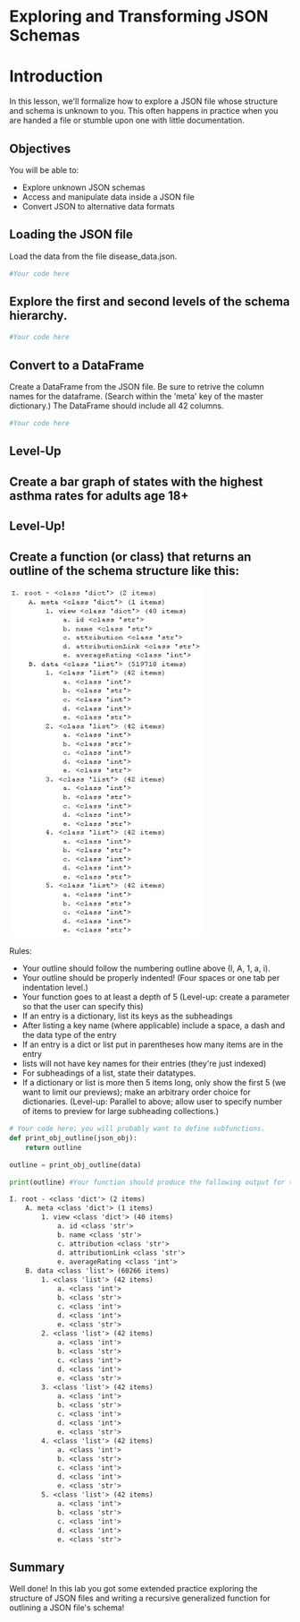 
# Exploring and Transforming JSON Schemas

# Introduction

In this lesson, we'll formalize how to explore a JSON file whose structure and schema is unknown to you. This often happens in practice when you are handed a file or stumble upon one with little documentation.

## Objectives
You will be able to:
* Explore unknown JSON schemas
* Access and manipulate data inside a JSON file
* Convert JSON to alternative data formats

## Loading the JSON file

Load the data from the file disease_data.json.


```python
#Your code here 
```

## Explore the first and second levels of the schema hierarchy.


```python
#Your code here
```

## Convert to a DataFrame

Create a DataFrame from the JSON file. Be sure to retrive the column names for the dataframe. (Search within the 'meta' key of the master dictionary.) The DataFrame should include all 42 columns.


```python
#Your code here
```

## Level-Up
## Create a bar graph of states with the highest asthma rates for adults age 18+

## Level-Up!
## Create a function (or class) that returns an outline of the schema structure like this: 
<img src="outline.jpg" width=350>

Rules:
* Your outline should follow the numbering outline above (I, A, 1, a, i).
* Your outline should be properly indented! (Four spaces or one tab per indentation level.)
* Your function goes to at least a depth of 5 (Level-up: create a parameter so that the user can specify this)
* If an entry is a dictionary, list its keys as the subheadings
* After listing a key name (where applicable) include a space, a dash and the data type of the entry
* If an entry is a dict or list put in parentheses how many items are in the entry
* lists will not have key names for their entries (they're just indexed)
* For subheadings of a list, state their datatypes. 
* If a dictionary or list is more then 5 items long, only show the first 5 (we want to limit our previews); make an arbitrary order choice for dictionaries. (Level-up: Parallel to above; allow user to specify number of items to preview for large subheading collections.)


```python
# Your code here; you will probably want to define subfunctions.
def print_obj_outline(json_obj):
    return outline
```


```python
outline = print_obj_outline(data)
```


```python
print(outline) #Your function should produce the following output for this json object (and work for all json files!)
```

    I. root - <class 'dict'> (2 items)
        A. meta <class 'dict'> (1 items)
            1. view <class 'dict'> (40 items)
                a. id <class 'str'> 
                b. name <class 'str'> 
                c. attribution <class 'str'> 
                d. attributionLink <class 'str'> 
                e. averageRating <class 'int'> 
        B. data <class 'list'> (60266 items)
            1. <class 'list'> (42 items)
                a. <class 'int'> 
                b. <class 'str'> 
                c. <class 'int'> 
                d. <class 'int'> 
                e. <class 'str'> 
            2. <class 'list'> (42 items)
                a. <class 'int'> 
                b. <class 'str'> 
                c. <class 'int'> 
                d. <class 'int'> 
                e. <class 'str'> 
            3. <class 'list'> (42 items)
                a. <class 'int'> 
                b. <class 'str'> 
                c. <class 'int'> 
                d. <class 'int'> 
                e. <class 'str'> 
            4. <class 'list'> (42 items)
                a. <class 'int'> 
                b. <class 'str'> 
                c. <class 'int'> 
                d. <class 'int'> 
                e. <class 'str'> 
            5. <class 'list'> (42 items)
                a. <class 'int'> 
                b. <class 'str'> 
                c. <class 'int'> 
                d. <class 'int'> 
                e. <class 'str'> 


## Summary

Well done! In this lab you got some extended practice exploring the structure of JSON files and writing a recursive generalized function for outlining a JSON file's schema! 
